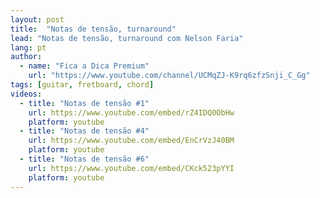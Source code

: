 ```yaml
---
layout: post
title:  "Notas de tensão, turnaround"
lead: "Notas de tensão, turnaround com Nelson Faria"
lang: pt
author:
  - name: "Fica a Dica Premium"
    url: "https://www.youtube.com/channel/UCMqZJ-K9rq6zfzSnji_C_Gg"
tags: [guitar, fretboard, chord]
videos:
  - title: "Notas de tensão #1"
    url: https://www.youtube.com/embed/rZ4IDQ0ObHw
    platform: youtube
  - title: "Notas de tensão #4"
    url: https://www.youtube.com/embed/EnCrVzJ40BM
    platform: youtube
  - title: "Notas de tensão #6"
    url: https://www.youtube.com/embed/CKck523pYYI
    platform: youtube
---
```

